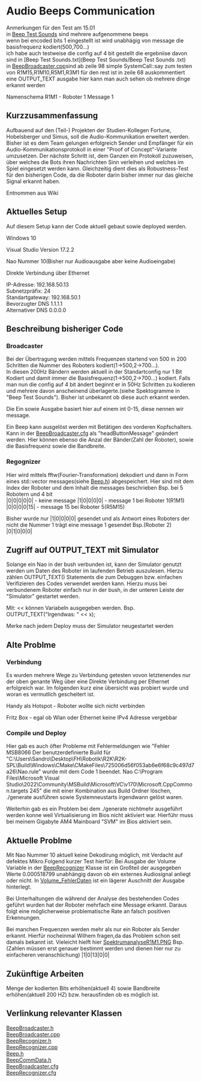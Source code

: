 # Audio Beeps Communication
Anmerkungen für den Test am 15.01  
in [Beep Test Sounds](BeepTestSounds) sind mehrere aufgenommene beeps  
wenn bei encoded bits 1 eingestellt ist wird unabhägig von message die basisfrequenz kodiert(500,700...)  
ich habe auch testweise die config auf 4 bit gestellt die ergebniise davon sind in [Beep Test Sounds.txt](Beep Test Sounds/Beep Test Sounds .txt)  
in [BeepBroadcaster.cpp](Src/Modules/Communication/BeepComms/BeepBroadcaster.cpp)sind ab zeile 98 simple SystemCall::say zum testen von R1M15,R1M10,R5M1,R3M1
für den rest ist in zeile 68 auskommentiert eine OUTPUT_TEXT ausgabe hier kann man auch sehen ob mehrere dinge erkannt werden  

Namenschema R1M1 - Roboter 1 Message 1

## Kurzzusammenfassung
Aufbauend auf den (Teil-) Projekten der Studien-Kollegen Fortune, Hobelsberger und Simus, soll die Audio-Kommunikation erweitert werden. Bisher ist es dem Team gelungen erfolgreich Sender und Empfänger für ein Audio-Kommunikationsprotokoll in einer "Proof of Concept"-Variante umzusetzen. Der nächste Schritt ist, dem Ganzen ein Protokoll zuzuweisen, über welches die Bots ihren Nachrichten Sinn verleihen und welches im Spiel eingesetzt werden kann. Gleichzeitig dient dies als Robustness-Test für den bisherigen Code, da die Roboter darin bisher immer nur das gleiche Signal erkannt haben.

Entnommen aus Wiki

## Aktuelles Setup
Auf diesem Setup kann der Code aktuell gebaut sowie deployed werden.

Windows 10 

Visual Studio Version 17.2.2

Nao Nummer 10(Bisher nur Audioausgabe aber keine Audioeingabe)

Direkte Verbindung über Ethernet

IP-Adresse: 192.168.50.13  
Subnetzpräfix: 24  
Standartgateway: 192.168.50.1  
Bevorzugter DNS 1.1.1.1  
Alternativer DNS 0.0.0.0  

## Beschreibung bisheriger Code
### Broadcaster
Bei der Übertragung werden mittels Frequenzen startend von 500 in 200 Schritten die Nummer des Roboters kodiert(1->500,2->700...).  
In diesen 200Hz Bändern werden aktuell in der Standartconfig nur 1 Bit Kodiert und damit immer die Basisfrequenz(1->500,2->700...) kodiert.
Falls man nun die config auf 4 bit ändert beginnt er in 50Hz Schritten zu kodieren und mehrere davon anscheinend überlagerte.(siehe Spektogramme in "Beep Test Sounds"). Bisher ist unbekannt ob diese auch erkannt werden.

Die Ein sowie Ausgabe basiert hier auf einem int 0-15, diese nennen wir message.

Ein Beep kann ausgelöst werden mit Betätigen des vorderen Kopfschalters. Kann in der [BeepBroadcaster.cfg](Config\Scenarios\Default/BeepBroadcaster.cfg) als "headButtonMessage" geändert werden. Hier können ebenso die Anzal der Bänder(Zahl der Roboter), sowie die Basisfrequenz sowie die Bandbreite.

### Regognizer
Hier wird mittels fftw(Fourier-Transformation) dekodiert und dann in Form eines std::vector messages(siehe [Beep.h](Src\Representations\Communication\Beep.h)) abgespeichert. Hier sind mit dem Index der Roboter und dem Inhalt die messages beschrieben Bsp. bei 5 Robotern und 4 bit   
|0|0|0|0|0| - keine message  |1|0|0|0|0| - message 1 bei Roboter 1(R1M1) |0|0|0|0|15| - message 15 bei Roboter 5(R5M15)


Bisher wurde nur |1|0|0|0|0| gesendet und als Antwort eines Roboters der nicht die Nummer 1 trägt eine message 1 gesendet Bsp.(Roboter 2) |0|1|0|0|0|

## Zugriff auf OUTPUT_TEXT mit Simulator
Solange ein Nao in der bush verbunden ist, kann der Simulator genutzt werden um Daten des Roboter im laufenden Betrieb auszulesen. Hierzu zählen OUTPUT_TEXT() Statements die zum Debuggen bzw. einfachen Verifizieren des Codes verwendet werden kann. Hierzu muss bei verbundenem Roboter einfach nur in der bush, in der unteren Leiste der "Simulator" gestartet werden.

Mit: << können Variabeln ausgegeben werden. Bsp.  
OUTPUT_TEXT("Irgendwas: " << x);

Merke nach jedem Deploy muss der Simulator neugestartet werden


## Alte Problme
### Verbindung
Es wurden mehrere Wege zu Verbindung getesten vovon letztenendes nur der oben genante Weg über eine Direkte Verbindung per Ethernet erfolgreich war. Im folgenden kurz eine übersicht was probiert wurde und woran es vermutlich gescheitert ist.

Handy als Hotspot - Roboter wollte sich nicht verbinden

Fritz Box - egal ob Wlan oder Ethernet keine IPv4 Adresse vergebbar 

### Compile und Deploy
Hier gab es auch öfter Probleme mit Fehlermeldungen wie "Fehler    MSB8066    Der benutzerdefinierte Build für "C:\Users\Sandro\Desktop\FH\Robotik\R2K\R2K-SPL\Build\Windows\CMake\CMakeFiles\725006d56f053ab6e6f68c9c497d7a26\Nao.rule" wurde mit dem Code 1 beendet.    Nao    C:\Program Files\Microsoft Visual Studio\2022\Community\MSBuild\Microsoft\VC\v170\Microsoft.CppCommon.targets    245" die mit einer Kombination aus Build Ordner löschen, ./generate ausführen sowie Systemneustarts irgendwann gelöst waren.

Weiterhin gab es ein Problem bei dem ./generate nichtmehr ausgeführt werden konne weil Virtualisierung im Bios nicht aktiviert war. Hierführ muss bei meinem Gigabyte AM4 Mainboard "SVM" im Bios aktiviert sein.



## Aktuelle Problme
Mit Nao Nummer 10 aktuell keine Dekodirung möglich, mit Verdacht auf defektes Mikro.Folgend kurzer Test hierfür: Bei Ausgabe der Volume Variable in der [BeepRecognizer](Src/Modules/Communication/BeepComms/BeepRecognizer.cpp) Klasse ist ein Großteil der ausgegeben Werte 0.000518799 unabhängig davon ob ein externes Audiosignal anliegt oder nicht. In [Volume_FehlerDaten](Volume_FehlerDaten.txt) ist ein lägerer Auschnitt der Ausgabe hinterlegt.

Bei Unterhaltungen die während der Analyse des bestehenden Codes geführt wurden hat der Roboter mehrfach eine Message erkannt. Daraus folgt eine möglicherweise problematische Rate an falsch positiven Erkennungen.   

Bei manchen Frequenzen werden mehr als nur ein Roboter als Sender erkannt. Hierfür nocheinmal Wilhem fragen,da das Problem schon seit damals bekannt ist. Vieleicht hielft hier [SpektrumanalyseR1M1.PNG](BeepTestSounds/SpektrumanalyseR1M1.PNG)
Bsp.(Zahlen müssen erst genauer bestimmt werden und dienen hier nur zu einfacheren veranschlichung)
|1|0|13|0|0|

## Zukünftige Arbeiten
Menge der kodierten Bits erhöhen(aktuell 4) sowie Bandbreite erhöhen(aktuell 200 HZ) bzw. herausfinden ob es möglich ist.




## Verlinkung relevanter Klassen  
[BeepBroadcaster.h](Src/Modules/Communication/BeepComms/BeepBroadcaster.h)  
[BeepBroadcaster.cpp](Src/Modules/Communication/BeepComms/BeepBroadcaster.cpp)  
[BeepRecognizer.h](Src/Modules/Communication/BeepComms/BeepRecognizer.h)  
[BeepRecognizer.cpp](Src/Modules/Communication/BeepComms/BeepRecognizer.cpp)  
[Beep.h](Src\Representations\Communication\Beep.h)  
[BeepCommData.h](Src\Representations\Infrastructure\BeepCommData.h)  
[BeepBroadcaster.cfg](Config\Scenarios\Default/BeepBroadcaster.cfg)  
[BeepRecognizer.cfg](Config\Scenarios\Default/BeepRecognizer.cfg)  
